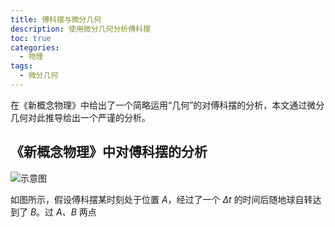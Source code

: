 ```yaml
---
title: 傅科摆与微分几何
description: 使用微分几何分析傅科摆
toc: true 
categories:
  - 物理
tags:
  - 微分几何
---
```


在《新概念物理》中给出了一个简略运用“几何”的对傅科摆的分析，本文通过微分几何对此推导给出一个严谨的分析。

<!-- more -->

## 《新概念物理》中对傅科摆的分析

![示意图](/Cloud/pic/2024-07-05/01.png)

如图所示，假设傅科摆某时刻处于位置 $A$，经过了一个 $\Delta t$ 的时间后随地球自转达到了 $B$。过 $A$、$B$ 两点
